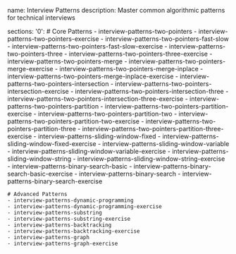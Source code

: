 name: Interview Patterns
description: Master common algorithmic patterns for technical interviews

sections:
  '0':
    # Core Patterns
    - interview-patterns-two-pointers
    - interview-patterns-two-pointers-exercise
    - interview-patterns-two-pointers-fast-slow
    - interview-patterns-two-pointers-fast-slow-exercise
    - interview-patterns-two-pointers-three
    - interview-patterns-two-pointers-three-exercise
    - interview-patterns-two-pointers-merge
    - interview-patterns-two-pointers-merge-exercise
    - interview-patterns-two-pointers-merge-inplace
    - interview-patterns-two-pointers-merge-inplace-exercise
    - interview-patterns-two-pointers-intersection
    - interview-patterns-two-pointers-intersection-exercise
    - interview-patterns-two-pointers-intersection-three
    - interview-patterns-two-pointers-intersection-three-exercise
    - interview-patterns-two-pointers-partition
    - interview-patterns-two-pointers-partition-exercise
    - interview-patterns-two-pointers-partition-two
    - interview-patterns-two-pointers-partition-two-exercise
    - interview-patterns-two-pointers-partition-three
    - interview-patterns-two-pointers-partition-three-exercise
    - interview-patterns-sliding-window-fixed
    - interview-patterns-sliding-window-fixed-exercise
    - interview-patterns-sliding-window-variable
    - interview-patterns-sliding-window-variable-exercise
    - interview-patterns-sliding-window-string
    - interview-patterns-sliding-window-string-exercise
    - interview-patterns-binary-search-basic
    - interview-patterns-binary-search-basic-exercise
    - interview-patterns-binary-search
    - interview-patterns-binary-search-exercise
    
    # Advanced Patterns
    - interview-patterns-dynamic-programming
    - interview-patterns-dynamic-programming-exercise
    - interview-patterns-substring
    - interview-patterns-substring-exercise
    - interview-patterns-backtracking
    - interview-patterns-backtracking-exercise
    - interview-patterns-graph
    - interview-patterns-graph-exercise 
